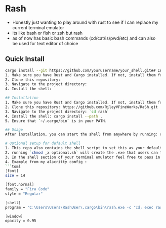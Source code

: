 # Rash
- Honestly just wanting to play around with rust to see if I can replace my current terminal emulator
- its like bash or fish or zsh but rash
- as of now has basic bash commands (cd/cat/ls/pwd/etc) and can also be used for text editor of choice

## Quick Install

```bash
cargo install --git https://github.com/yourusername/your_shell.git## Installation
1. Make sure you have Rust and Cargo installed. If not, install them from https://rustup.rs/
2. Clone this repository:
3. Navigate to the project directory:
4. Install the shell:

## Installation
1. Make sure you have Rust and Cargo installed. If not, install them from https://rustup.rs/
2. Clone this repository: https://github.com/RileyVFineWorks/RaSh.git
3. Navigate to the project directory: `cd rash`
4. Install the shell: cargo install --path .
5. Ensure that `~/.cargo/bin` is in your PATH.

## Usage
After installation, you can start the shell from anywhere by running: rash

# Optional setup for default shell
1. This repo also contains the shell script to set this as your default shell in your terminal emulator of choice
2. running `chmod _x optional.sh` will create the .exe that users can then move into their desired path
3. In the shell section of your terminal emulator feel free to pass in the .exe
4. Example from my alacritty config :
```toml
[font]
size = 14

[font.normal]
family = "Fira Code"
style = "Regular"

[shell]
program = 'C:\Users\Users\RashUser\.cargo\bin\rash.exe -c "cd; exec rash"'

[window]
opacity = 0.95
